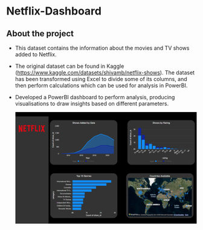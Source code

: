 # Netflix-Dashboard

## About the project
- This dataset contains the information about the movies and TV shows added to Netflix. 
  
- The original dataset can be found in Kaggle (https://www.kaggle.com/datasets/shivamb/netflix-shows). The dataset has been transformed using Excel to divide some of its columns, and then perform calculations which can be used for analysis in PowerBI.
  
- Developed a PowerBI dashboard to perform analysis, producing visualisations to draw insights based on different parameters.

  ![](Netflix-Dashboard.png)
